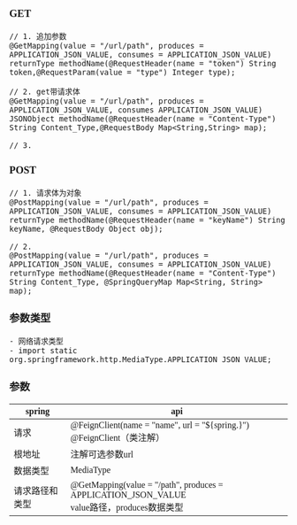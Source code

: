 <font face="SimSun" size=3>

### GET
~~~
// 1. 追加参数
@GetMapping(value = "/url/path", produces = APPLICATION_JSON_VALUE, consumes = APPLICATION_JSON_VALUE)
returnType methodName(@RequestHeader(name = "token") String token,@RequestParam(value = "type") Integer type);

// 2. get带请求体
@GetMapping(value = "/url/path", produces = APPLICATION_JSON_VALUE, consumes APPLICATION_JSON_VALUE)
JSONObject methodName(@RequestHeader(name = "Content-Type") String Content_Type,@RequestBody Map<String,String> map);

// 3. 
~~~

### POST
~~~
// 1. 请求体为对象
@PostMapping(value = "/url/path", produces = APPLICATION_JSON_VALUE, consumes = APPLICATION_JSON_VALUE)
returnType methodName(@RequestHeader(name = "keyName") String keyName, @RequestBody Object obj);

// 2. 
@PostMapping(value = "/url/path", produces = APPLICATION_JSON_VALUE, consumes = APPLICATION_JSON_VALUE)
returnType methodName(@RequestHeader(name = "Content-Type") String Content_Type, @SpringQueryMap Map<String, String> map);
~~~

### 参数类型 

~~~
- 网络请求类型
- import static org.springframework.http.MediaType.APPLICATION_JSON_VALUE;
~~~

### 参数

spring | api
---|---
请求 | @FeignClient(name = "name", url = "${spring.}") <br> @FeignClient（类注解）
根地址 | 注解可选参数url
数据类型 | MediaType
请求路径和类型 | @GetMapping(value = "/path", produces = APPLICATION_JSON_VALUE <br> value路径，produces数据类型


</font>